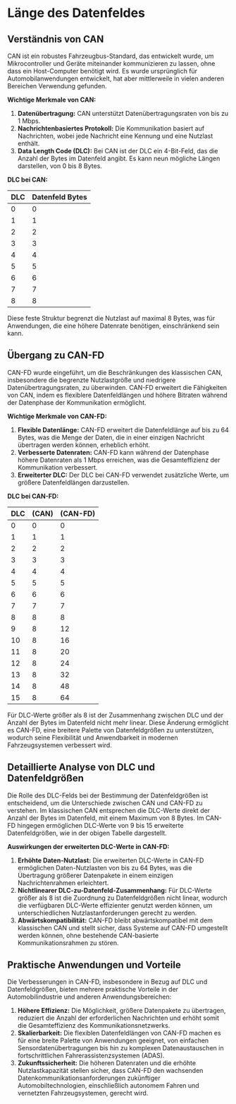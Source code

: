 # Länge des Datenfeldes


## Verständnis von CAN

CAN ist ein robustes Fahrzeugbus-Standard, das entwickelt wurde, um Mikrocontroller und Geräte miteinander kommunizieren zu lassen, ohne dass ein Host-Computer benötigt wird. Es wurde ursprünglich für Automobilanwendungen entwickelt, hat aber mittlerweile in vielen anderen Bereichen Verwendung gefunden.

**Wichtige Merkmale von CAN:**

1. **Datenübertragung:** CAN unterstützt Datenübertragungsraten von bis zu 1 Mbps.
2. **Nachrichtenbasiertes Protokoll:** Die Kommunikation basiert auf Nachrichten, wobei jede Nachricht eine Kennung und eine Nutzlast enthält.
3. **Data Length Code (DLC):** Bei CAN ist der DLC ein 4-Bit-Feld, das die Anzahl der Bytes im Datenfeld angibt. Es kann neun mögliche Längen darstellen, von 0 bis 8 Bytes.

**DLC bei CAN:**

| DLC | Datenfeld Bytes |
|-----|------------------|
| 0   | 0                |
| 1   | 1                |
| 2   | 2                |
| 3   | 3                |
| 4   | 4                |
| 5   | 5                |
| 6   | 6                |
| 7   | 7                |
| 8   | 8                |

Diese feste Struktur begrenzt die Nutzlast auf maximal 8 Bytes, was für Anwendungen, die eine höhere Datenrate benötigen, einschränkend sein kann.

## Übergang zu CAN-FD

CAN-FD wurde eingeführt, um die Beschränkungen des klassischen CAN, insbesondere die begrenzte Nutzlastgröße und niedrigere Datenübertragungsraten, zu überwinden. CAN-FD erweitert die Fähigkeiten von CAN, indem es flexiblere Datenfeldlängen und höhere Bitraten während der Datenphase der Kommunikation ermöglicht.

**Wichtige Merkmale von CAN-FD:**

1. **Flexible Datenlänge:** CAN-FD erweitert die Datenfeldlänge auf bis zu 64 Bytes, was die Menge der Daten, die in einer einzigen Nachricht übertragen werden können, erheblich erhöht.
2. **Verbesserte Datenraten:** CAN-FD kann während der Datenphase höhere Datenraten als 1 Mbps erreichen, was die Gesamteffizienz der Kommunikation verbessert.
3. **Erweiterter DLC:** Der DLC bei CAN-FD verwendet zusätzliche Werte, um größere Datenfeldlängen darzustellen.

**DLC bei CAN-FD:**

| DLC | (CAN) | (CAN-FD) |
|-----|-----|-----|
| 0   | 0 | 0   |
| 1   | 1 | 1   |
| 2   | 2 | 2   |
| 3   | 3 | 3   |
| 4   | 4 | 4   |
| 5   | 5 | 5   |
| 6   | 6 | 6   |
| 7   | 7 | 7   |
| 8   | 8 | 8   |
| 9   | 8 | 12  |
| 10  | 8 | 16  |
| 11  | 8 | 20  |
| 12  | 8 | 24  |
| 13  | 8 | 32  |
| 14  | 8 | 48  |
| 15  | 8 | 64  |

Für DLC-Werte größer als 8 ist der Zusammenhang zwischen DLC und der Anzahl der Bytes im Datenfeld nicht mehr linear. Diese Änderung ermöglicht es CAN-FD, eine breitere Palette von Datenfeldgrößen zu unterstützen, wodurch seine Flexibilität und Anwendbarkeit in modernen Fahrzeugsystemen verbessert wird.

## Detaillierte Analyse von DLC und Datenfeldgrößen

Die Rolle des DLC-Felds bei der Bestimmung der Datenfeldgrößen ist entscheidend, um die Unterschiede zwischen CAN und CAN-FD zu verstehen. Im klassischen CAN entsprechen die DLC-Werte direkt der Anzahl der Bytes im Datenfeld, mit einem Maximum von 8 Bytes. Im CAN-FD hingegen ermöglichen DLC-Werte von 9 bis 15 erweiterte Datenfeldgrößen, wie in der obigen Tabelle dargestellt.

**Auswirkungen der erweiterten DLC-Werte in CAN-FD:**

1. **Erhöhte Daten-Nutzlast:** Die erweiterten DLC-Werte in CAN-FD ermöglichen Daten-Nutzlasten von bis zu 64 Bytes, was die Übertragung größerer Datenpakete in einem einzigen Nachrichtenrahmen erleichtert.
2. **Nichtlinearer DLC-zu-Datenfeld-Zusammenhang:** Für DLC-Werte größer als 8 ist die Zuordnung zu Datenfeldgrößen nicht linear, wodurch die verfügbaren DLC-Werte effizienter genutzt werden können, um unterschiedlichen Nutzlastanforderungen gerecht zu werden.
3. **Abwärtskompatibilität:** CAN-FD bleibt abwärtskompatibel mit dem klassischen CAN und stellt sicher, dass Systeme auf CAN-FD umgestellt werden können, ohne bestehende CAN-basierte Kommunikationsrahmen zu stören.

## Praktische Anwendungen und Vorteile

Die Verbesserungen in CAN-FD, insbesondere in Bezug auf DLC und Datenfeldgrößen, bieten mehrere praktische Vorteile in der Automobilindustrie und anderen Anwendungsbereichen:

1. **Höhere Effizienz:** Die Möglichkeit, größere Datenpakete zu übertragen, reduziert die Anzahl der erforderlichen Nachrichten und erhöht somit die Gesamteffizienz des Kommunikationsnetzwerks.
2. **Skalierbarkeit:** Die flexiblen Datenfeldlängen von CAN-FD machen es für eine breite Palette von Anwendungen geeignet, von einfachen Sensordatenübertragungen bis hin zu komplexen Datenaustauschen in fortschrittlichen Fahrerassistenzsystemen (ADAS).
3. **Zukunftssicherheit:** Die höheren Datenraten und die erhöhte Nutzlastkapazität stellen sicher, dass CAN-FD den wachsenden Datenkommunikationsanforderungen zukünftiger Automobiltechnologien, einschließlich autonomem Fahren und vernetzten Fahrzeugsystemen, gerecht wird.



 
